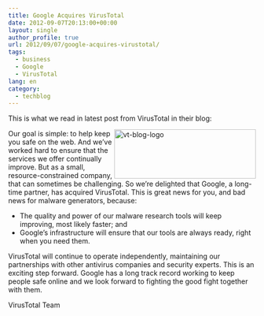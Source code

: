 ```yaml
---
title: Google Acquires VirusTotal
date: 2012-09-07T20:13:00+00:00
layout: single
author_profile: true
url: 2012/09/07/google-acquires-virustotal/
tags:
  - business
  - Google
  - VirusTotal
lang: en
category: 
  - techblog
---
```

This is what we read in latest post from VirusTotal in their blog:

<a href="http://lh4.ggpht.com/-vKajg7dM7do/UEpOXEKhBeI/AAAAAAAAHXg/CzWAKwAdjFM/s1600-h/vt-blog-logo%25255B2%25255D.png" target="_blank"><img title="vt-blog-logo" border="0" alt="vt-blog-logo" align="right" src="http://lh4.ggpht.com/-6jzOYP2iOgg/UEpOaoYvdYI/AAAAAAAAHXo/sfh5bHhdSPc/vt-blog-logo_thumb.png?imgmax=800" width="288" height="100" /></a>Our goal is simple: to help keep you safe on the web. And we’ve worked hard to ensure that the services we offer continually improve. But as a small, resource-constrained company, that can sometimes be challenging. So we’re delighted that Google, a long-time partner, has acquired VirusTotal. This is great news for you, and bad news for malware generators, because:

  * The quality and power of our malware research tools will keep improving, most likely faster; and
  * Google’s infrastructure will ensure that our tools are always ready, right when you need them.  

VirusTotal will continue to operate independently, maintaining our partnerships with other antivirus companies and security experts. This is an exciting step forward. Google has a long track record working to keep people safe online and we look forward to fighting the good fight together with them.

VirusTotal Team